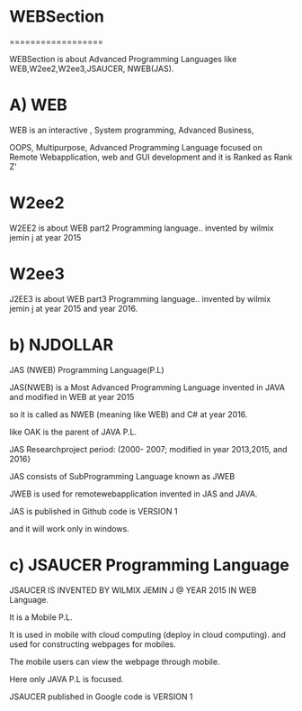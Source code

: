 # WEBSection
==================

 WEBSection  is  about  Advanced  Programming  Languages  like   WEB,W2ee2,W2ee3,JSAUCER, NWEB(JAS).




A)  WEB
===========

 WEB is an interactive , System programming, Advanced Business,

 OOPS, Multipurpose, Advanced Programming Language focused on Remote Webapplication, web and GUI development and it is Ranked as Rank Z'


W2ee2
======

W2EE2 is about WEB part2 Programming language.. invented by wilmix jemin j at year 2015




W2ee3
======

J2EE3 is about WEB part3 Programming language.. invented by wilmix jemin j at year 2015 and  year 2016.


b) NJDOLLAR
  ==========

 JAS (NWEB) Programming Language(P.L)

JAS(NWEB) is a Most Advanced Programming Language invented in JAVA and modified in WEB at year 2015

so it is called as NWEB (meaning like WEB) and C# at year 2016.

like OAK is the parent of JAVA P.L.

JAS Researchproject period: (2000- 2007; modified in year 2013,2015, and 2016}

JAS consists of SubProgramming Language known as JWEB

JWEB is used for remotewebapplication invented in JAS and JAVA.

JAS is published in Github code is VERSION 1

and it will work only in windows.



c) JSAUCER Programming Language
===============================

JSAUCER IS INVENTED BY WILMIX JEMIN J @ YEAR 2015 IN WEB Language.

It is a Mobile P.L.

It is used in mobile with cloud computing (deploy in cloud computing). and used for constructing webpages for mobiles.

The mobile users can view the webpage through mobile.

Here only JAVA P.L is focused.

JSAUCER published in Google code is VERSION 1









